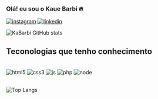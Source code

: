

### Olá! eu sou o Kaue Barbi 🔥


[![instagram](https://img.shields.io/badge/Instagram-E4405F?style=for-the-badge&logo=instagram&logoColor=white)](https://intagram.com/_kabarbi)
[![linkedin](https://img.shields.io/badge/LinkedIn-0077B5?style=for-the-badge&logo=linkedin&logoColor=white)]()


![KaBarbi GitHub stats](https://github-readme-stats.vercel.app/api?username=KaBarbi&show_icons=true&theme=dracula)

## Teconologias que tenho conhecimento
<div style="display: inline_block"><br/>
<img align="center" alt="html5" src="https://img.shields.io/badge/HTML5-E34F26?style=for-the-badge&logo=html5&logoColor=white">
<img align="center" alt="css3" src="https://img.shields.io/badge/CSS3-1572B6?style=for-the-badge&logo=css3&logoColor=white">
<img align="center" alt="js" src="https://img.shields.io/badge/JavaScript-F7DF1E?style=for-the-badge&logo=javascript&logoColor=black">
<img align="center" alt="php" src="https://img.shields.io/badge/PHP-777BB4?style=for-the-badge&logo=php&logoColor=white">
<img align="center" alt="node" src="https://img.shields.io/badge/Node.js-43853D?style=for-the-badge&logo=node.js&logoColor=white">
<div/><br/>


![Top Langs](https://github-readme-stats.vercel.app/api/top-langs/?username=KaBarbi&layout=compact)
